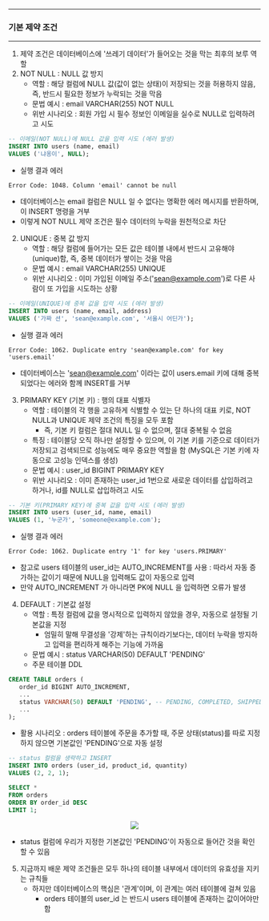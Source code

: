 -----
### 기본 제약 조건
-----
1. 제약 조건은 데이터베이스에 '쓰레기 데이터'가 들어오는 것을 막는 최후의 보루 역할
2. NOT NULL : NULL 값 방지
   - 역할 : 해당 컬럼에 NULL 값(값이 없는 상태)이 저장되는 것을 허용하지 않음, 즉, 반드시 필요한 정보가 누락되는 것을 막음
   - 문법 예시 : email VARCHAR(255) NOT NULL
   - 위반 시나리오 : 회원 가입 시 필수 정보인 이메일을 실수로 NULL로 입력하려고 시도
```sql
-- 이메일(NOT NULL)에 NULL 값을 입력 시도 (에러 발생)
INSERT INTO users (name, email)
VALUES ('냐옹이', NULL);
```
   - 실행 결과 에러
```
Error Code: 1048. Column 'email' cannot be null
```
   - 데이터베이스는 email 컬럼은 NULL 일 수 없다는 명확한 에러 메시지를 반환하며, 이 INSERT 명령을 거부
   - 이렇게 NOT NULL 제약 조건은 필수 데이터의 누락을 원천적으로 차단

2. UNIQUE : 중복 값 방지
   - 역할 : 해당 컬럼에 들어가는 모든 값은 테이블 내에서 반드시 고유해야(unique)함, 즉, 중복 데이터가 쌓이는 것을 막음
   - 문법 예시 : email VARCHAR(255) UNIQUE
   - 위반 시나리오 : 이미 가입된 이메일 주소('sean@example.com')로 다른 사람이 또 가입을 시도하는 상황
```sql
-- 이메일(UNIQUE)에 중복 값을 입력 시도 (에러 발생)
INSERT INTO users (name, email, address)
VALUES ('가짜 션', 'sean@example.com', '서울시 어딘가');
```
   - 실행 결과 에러
```
Error Code: 1062. Duplicate entry 'sean@example.com' for key 'users.email'
```
   - 데이터베이스는 'sean@example.com' 이라는 값이 users.email 키에 대해 중복되었다는 에러와 함께 INSERT를 거부

3. PRIMARY KEY (기본 키) : 행의 대표 식별자
   - 역할 : 테이블의 각 행을 고유하게 식별할 수 있는 단 하나의 대표 키로, NOT NULL과 UNIQUE 제약 조건의 특징을 모두 포함
     + 즉, 기본 키 컬럼은 절대 NULL 일 수 없으며, 절대 중복될 수 없음
   - 특징 : 테이블당 오직 하나만 설정할 수 있으며, 이 기본 키를 기준으로 데이터가 저장되고 검색되므로 성능에도 매우 중요한 역할을 함 (MySQL은 기본 키에 자동으로 고성능 인덱스를 생성)
   - 문법 예시 : user_id BIGINT PRIMARY KEY
   - 위반 시나리오 : 이미 존재하는 user_id 1번으로 새로운 데이터를 삽입하려고 하거나, id를 NULL로 삽입하려고 시도
```sql
-- 기본 키(PRIMARY KEY)에 중복 값을 입력 시도 (에러 발생)
INSERT INTO users (user_id, name, email)
VALUES (1, '누군가', 'someone@example.com');
```
   - 실행 결과 에러
```
Error Code: 1062. Duplicate entry '1' for key 'users.PRIMARY'
```
   - 참고로 users 테이블의 user_id는 AUTO_INCREMENT를 사용 : 따라서 자동 증가하는 값이기 때문에 NULL을 입력해도 값이 자동으로 입력
   - 만약 AUTO_INCREMENT 가 아니라면 PK에 NULL 을 입력하면 오류가 발생

4. DEFAULT : 기본값 설정
   - 역할 : 특정 컬럼에 값을 명시적으로 입력하지 않았을 경우, 자동으로 설정될 기본값을 지정
     + 엄밀히 말해 무결성을 '강제'하는 규칙이라기보다는, 데이터 누락을 방지하고 입력을 편리하게 해주는 기능에 가까움
   - 문법 예시 : status VARCHAR(50) DEFAULT 'PENDING'
   - 주문 테이블 DDL
```sql
CREATE TABLE orders (
   order_id BIGINT AUTO_INCREMENT,
   ...
   status VARCHAR(50) DEFAULT 'PENDING', -- PENDING, COMPLETED, SHIPPED, CANCELLED
   ...
);
```
   - 활용 시나리오 : orders 테이블에 주문을 추가할 때, 주문 상태(status)를 따로 지정하지 않으면 기본값인 'PENDING'으로 자동 설정
```sql
-- status 컬럼을 생략하고 INSERT
INSERT INTO orders (user_id, product_id, quantity)
VALUES (2, 2, 1);
```
```sql
SELECT *
FROM orders
ORDER BY order_id DESC
LIMIT 1;
```
<div align="center">
<img src="https://github.com/user-attachments/assets/99b6cc7a-50b2-49f2-a44f-000bcebdb49a">
</div>

  - status 컬럼에 우리가 지정한 기본값인 'PENDING'이 자동으로 들어간 것을 확인할 수 있음

5. 지금까지 배운 제약 조건들은 모두 하나의 테이블 내부에서 데이터의 유효성을 지키는 규칙들
   - 하지만 데이터베이스의 핵심은 '관계'이며, 이 관계는 여러 테이블에 걸쳐 있음
     + orders 테이블의 user_id 는 반드시 users 테이블에 존재하는 값이어야만 함
